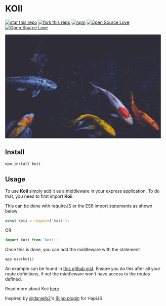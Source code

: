 # KOII

[![star this repo](http://githubbadges.com/star.svg?user=BolajiOlajide&repo=koii&style=flat)](https://github.com/BolajiOlajide/koi)
[![fork this repo](http://githubbadges.com/fork.svg?user=BolajiOlajide&repo=koii&style=flat)](https://github.com/BolajiOlajide/koi/fork)
[![npm](https://img.shields.io/npm/v/koii.svg)](https://www.npmjs.com/package/koii)
[![Open Source Love](https://badges.frapsoft.com/os/v1/open-source.svg?v=102)](https://github.com/ellerbrock/open-source-badge/)
[![Open Source Love](https://badges.frapsoft.com/os/mit/mit.svg?v=102)](https://github.com/ellerbrock/open-source-badge/)

![Koii is inspired by Jackie and the fish](images/koi.jpg)

## Install

```console
npm install koii
```

## Usage

To use **Koii** simply add it as a middleware in your express application. To do that, you need to first import **Koii**.

This can be done with requireJS or the ES6 import statements as shown below:

```js
const koii = require('koii');
```

OR

```js
import koii from 'koii';
```

Once this is done, you can add the middleware with the statement

```js
app.use(koii)
```

An example can be found in [this github gist](https://gist.github.com/BolajiOlajide/7649c1f7205fe9b95bb011fe5ef89721).
Ensure you do this after all your route definitions, if not the middleware won't have access to the routes defined.

Read more about Koii [here](https://medium.com/backticks-tildes/introducing-koii-d556657723c)

Inspired by [@danielb2](https://github.com/danielb2)'s [Blipp plugin](https://www.npmjs.com/package/blipp) for HapiJS
